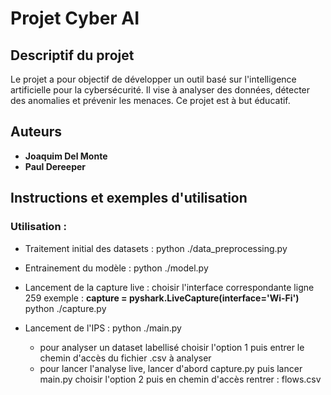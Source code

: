 # Projet Cyber AI

## Descriptif du projet
Le projet a pour objectif de développer un outil basé sur l'intelligence artificielle pour la cybersécurité. Il vise à analyser des données, détecter des anomalies et prévenir les menaces. Ce projet est à but éducatif.

## Auteurs
- **Joaquim Del Monte**
- **Paul Dereeper**

## Instructions et exemples d'utilisation

### Utilisation :
- Traitement initial des datasets :
    python ./data_preprocessing.py
  
- Entrainement du modèle :
    python ./model.py

- Lancement de la capture live :
    choisir l'interface correspondante ligne 259
    exemple : **capture = pyshark.LiveCapture(interface='Wi-Fi')**
    python ./capture.py

- Lancement de l'IPS :
    python ./main.py
    - pour analyser un dataset labellisé choisir l'option 1 puis entrer le chemin d'accès du fichier .csv à analyser
    - pour lancer l'analyse live, lancer d'abord capture.py puis lancer main.py choisir l'option 2 puis en chemin d'accès rentrer : flows.csv 
